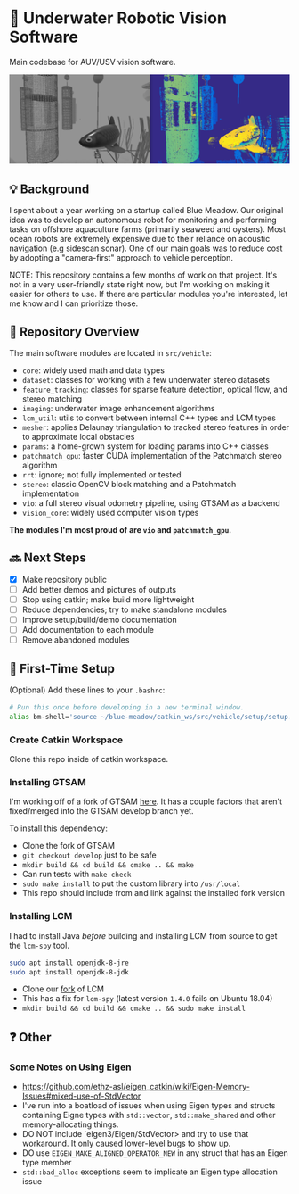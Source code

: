 # :ocean: Underwater Robotic Vision Software

Main codebase for AUV/USV vision software.

![Patchmatch GPU implementation example](/resources/patchmatch_gpu_example.png)

## :bulb: Background

I spent about a year working on a startup called Blue Meadow. Our original idea was to develop an
autonomous robot for monitoring and performing tasks on offshore aquaculture farms (primarily
seaweed and oysters). Most ocean robots are extremely expensive due to their reliance on acoustic
navigation (e.g sidescan sonar). One of our main goals was to reduce cost by adopting a "camera-first" approach to
vehicle perception.

<div class="panel panel-warning">
  <div class="panel-body">
  NOTE: This repository contains a few months of work on that project. It's not in a very
  user-friendly state right now, but I'm working on making it easier for others to use. If there are
  particular modules you're interested, let me know and I can prioritize those.
  </div>
</div>

## :memo: Repository Overview

The main software modules are located in `src/vehicle`:
- `core`: widely used math and data types
- `dataset`: classes for working with a few underwater stereo datasets
- `feature_tracking`: classes for sparse feature detection, optical flow, and stereo matching
- `imaging`: underwater image enhancement algorithms
- `lcm_util`: utils to convert between internal C++ types and LCM types
- `mesher`: applies Delaunay triangulation to tracked stereo features in order to approximate local obstacles
- `params`: a home-grown system for loading params into C++ classes
- `patchmatch_gpu`: faster CUDA implementation of the Patchmatch stereo algorithm
- `rrt`: ignore; not fully implemented or tested
- `stereo`: classic OpenCV block matching and a Patchmatch implementation
- `vio`: a full stereo visual odometry pipeline, using GTSAM as a backend
- `vision_core`: widely used computer vision types

**The modules I'm most proud of are `vio` and `patchmatch_gpu`.**

## :soon: Next Steps

- [x] Make repository public
- [ ] Add better demos and pictures of outputs
- [ ] Stop using catkin; make build more lightweight
- [ ] Reduce dependencies; try to make standalone modules
- [ ] Improve setup/build/demo documentation
- [ ] Add documentation to each module
- [ ] Remove abandoned modules

## :hammer: First-Time Setup

(Optional) Add these lines to your `.bashrc`:
```bash
# Run this once before developing in a new terminal window.
alias bm-shell='source ~/blue-meadow/catkin_ws/src/vehicle/setup/setup.bash'
```

### Create Catkin Workspace

Clone this repo inside of catkin workspace.

### Installing GTSAM

I'm working off of a fork of GTSAM [here](https://github.com/miloknowles/gtsam). It has a couple
factors that aren't fixed/merged into the GTSAM develop branch yet.

To install this dependency:
- Clone the fork of GTSAM
- `git checkout develop` just to be safe
- `mkdir build && cd build && cmake .. && make`
- Can run tests with `make check`
- `sudo make install` to put the custom library into `/usr/local`
- This repo should include from and link against the installed fork version

### Installing LCM

I had to install Java *before* building and installing LCM from source to get the `lcm-spy` tool.
```bash
sudo apt install openjdk-8-jre
sudo apt install openjdk-8-jdk
```

- Clone our [fork](https://github.com/bluemeadowrobotics/lcm) of LCM
- This has a fix for `lcm-spy` (latest version `1.4.0` fails on Ubuntu 18.04)
- `mkdir build && cd build && cmake .. && sudo make install`

## :question: Other

### Some Notes on Using Eigen

- https://github.com/ethz-asl/eigen_catkin/wiki/Eigen-Memory-Issues#mixed-use-of-StdVector
- I've run into a boatload of issues when using Eigen types and structs containing Eigne types with `std::vector`, `std::make_shared` and other memory-allocating things.
- DO NOT include `eigen3/Eigen/StdVector> and try to use that workaround. It only caused lower-level bugs to show up.
- DO use `EIGEN_MAKE_ALIGNED_OPERATOR_NEW` in any struct that has an Eigen type member
- `std::bad_alloc` exceptions seem to implicate an Eigen type allocation issue


